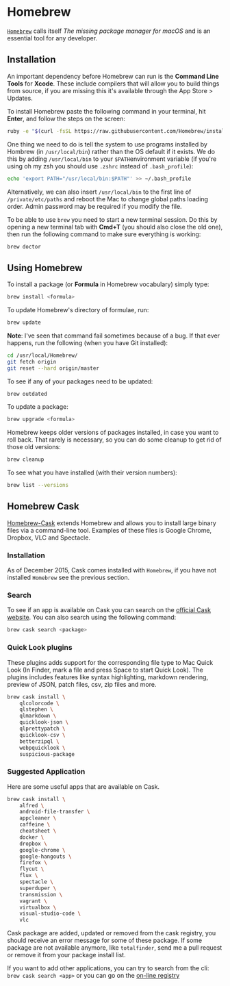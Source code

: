 # Homebrew

[`Homebrew`](https://brew.sh/) calls itself _The missing package manager for macOS_ and is an essential tool for any developer.

## Installation

An important dependency before Homebrew can run is the **Command Line Tools** for **Xcode**. These include compilers that will allow you to build things from source, if you are missing this it's available through the App Store &gt; Updates.

To install Homebrew paste the following command in your terminal, hit **Enter**, and follow the steps on the screen:

```bash
ruby -e "$(curl -fsSL https://raw.githubusercontent.com/Homebrew/install/master/install)"
```

One thing we need to do is tell the system to use programs installed by Hombrew \(in `/usr/local/bin`\) rather than the OS default if it exists. We do this by adding `/usr/local/bin` to your `$PATH`environment variable \(if you're using oh my zsh you should use `.zshrc` instead of `.bash_profile`\):

```bash
echo 'export PATH="/usr/local/bin:$PATH"' >> ~/.bash_profile
```

Alternatively, we can also insert `/usr/local/bin` to the first line of `/private/etc/paths` and reboot the Mac to change global paths loading order. Admin password may be required if you modify the file.

To be able to use `brew` you need to start a new terminal session. Do this by opening a new terminal tab with **Cmd+T** \(you should also close the old one\), then run the following command to make sure everything is working:

```bash
brew doctor
```



## Using Homebrew <a id="using-homebrew"></a>

To install a package \(or **Formula** in Homebrew vocabulary\) simply type:

```bash
brew install <formula>
```

To update Homebrew's directory of formulae, run:

```bash
brew update
```

**Note**: I've seen that command fail sometimes because of a bug. If that ever happens, run the following \(when you have Git installed\):

```bash
cd /usr/local/Homebrew/
git fetch origin
git reset --hard origin/master
```

To see if any of your packages need to be updated:

```bash
brew outdated
```

To update a package:

```bash
brew upgrade <formula>
```

Homebrew keeps older versions of packages installed, in case you want to roll back. That rarely is necessary, so you can do some cleanup to get rid of those old versions:

```bash
brew cleanup
```

To see what you have installed \(with their version numbers\):

```bash
brew list --versions
```



## Homebrew Cask <a id="homebrew-cask"></a>

[Homebrew-Cask](https://caskroom.github.io/) extends Homebrew and allows you to install large binary files via a command-line tool. Examples of these files is Google Chrome, Dropbox, VLC and Spectacle.

### Installation <a id="installation"></a>

As of December 2015, Cask comes installed with `Homebrew`, if you have not installed `Homebrew` see the previous section.

### Search <a id="search"></a>

To see if an app is available on Cask you can search on the [official Cask website](https://caskroom.github.io/). You can also search using the following command:

```bash
brew cask search <package>
```

### Quick Look plugins <a id="quick-look-plugins"></a>

These plugins adds support for the corresponding file type to Mac Quick Look \(In Finder, mark a file and press Space to start Quick Look\). The plugins includes features like syntax highlighting, markdown rendering, preview of JSON, patch files, csv, zip files and more.

```bash
brew cask install \
    qlcolorcode \
    qlstephen \
    qlmarkdown \
    quicklook-json \
    qlprettypatch \
    quicklook-csv \
    betterzipql \
    webpquicklook \
    suspicious-package
```

### Suggested Application <a id="app-suggestions"></a>

Here are some useful apps that are available on Cask.

```bash
brew cask install \
    alfred \
    android-file-transfer \
    appcleaner \
    caffeine \
    cheatsheet \
    docker \
    dropbox \
    google-chrome \
    google-hangouts \
    firefox \
    flycut \
    flux \
    spectacle \
    superduper \
    transmission \
    vagrant \
    virtualbox \
    visual-studio-code \
    vlc
```

Cask package are added, updated or removed from the cask registry, you should receive an error message for some of these package. If some package are not available anymore, like `totalfinder`, send me a pull request or remove it from your package install list.

If you want to add other applications, you can try to search from the cli: `brew cask search <app>` or you can go on the [on-line registry](https://caskroom.github.io/search)

